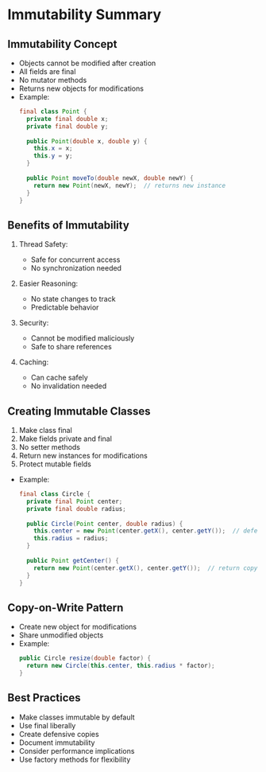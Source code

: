 # Immutability Summary

## Immutability Concept
- Objects cannot be modified after creation
- All fields are final
- No mutator methods
- Returns new objects for modifications
- Example:
  ```java
  final class Point {
    private final double x;
    private final double y;
    
    public Point(double x, double y) {
      this.x = x;
      this.y = y;
    }
    
    public Point moveTo(double newX, double newY) {
      return new Point(newX, newY);  // returns new instance
    }
  }
  ```

## Benefits of Immutability
1. Thread Safety:
     - Safe for concurrent access
     - No synchronization needed

2. Easier Reasoning:
     - No state changes to track
     - Predictable behavior

3. Security:
     - Cannot be modified maliciously
     - Safe to share references

4. Caching:
     - Can cache safely
     - No invalidation needed

## Creating Immutable Classes
1. Make class final
2. Make fields private and final
3. No setter methods
4. Return new instances for modifications
5. Protect mutable fields
- Example:
  ```java
  final class Circle {
    private final Point center;
    private final double radius;
    
    public Circle(Point center, double radius) {
      this.center = new Point(center.getX(), center.getY());  // defensive copy
      this.radius = radius;
    }
    
    public Point getCenter() {
      return new Point(center.getX(), center.getY());  // return copy
    }
  }
  ```

## Copy-on-Write Pattern
- Create new object for modifications
- Share unmodified objects
- Example:
  ```java
  public Circle resize(double factor) {
    return new Circle(this.center, this.radius * factor);
  }
  ```

## Best Practices
- Make classes immutable by default
- Use final liberally
- Create defensive copies
- Document immutability
- Consider performance implications
- Use factory methods for flexibility

